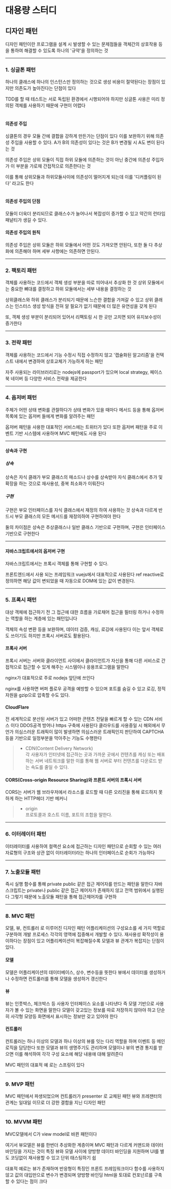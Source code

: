 #  대용량 스터디

## 디자인 패턴
디자인 패턴이란 프로그램을 설계 시 발생할 수 있는 문제점들을 객체간의 상호작용 등을 통하여 해결할 수 있도록 하나의 '규약'을 정의하는 것

---

### 1. 싱글톤 패턴
하나의 클래스에 하나의 인스턴스만 정의하는 것으로 생성 비용이 절약된다는 장점이 있지만 의존도가 높아진다는 단점이 있다

TDD를 할 때 테스트는 서로 독립된 환경에서 시행되어야 하지만 싱글톤 사용은 미리 정의된 객체를 사용하기 때문에 구현이 어렵다
<br><br>
#### 의존성 주입
싱클톤의 경우 모듈 간에 결합을 강하게 만든가는 단점이 있다 
이를 보완하기 위해 의존성 주입을 사용할 수 있다.
A가 B의 의존성이 있다는 것은 B가 변경될 시 A도 변이 된다는 것

의존성 주입은 상위 모듈이 직접 하위 모듈에 의존하는 것이 아닌 중간에 의존성 주입자가 이 부분을 가로채 간접적으로 의존한다는 것

이를 통해 상위모듈과 하위모듈사이에 의존성이 떨어지게 되는데 이를 '디커플링이 된다' 라고도 한다
<br><br>
#### 의존성 주입의 단점
모듈이 더욱더 분리되므로 클래스수가 늘어나서 복잡성이 증가할 수 있고 약간의 런타임 패넡티가 생길 수 있다.

#### 의존성 주입의 원칙
의존성 주입은 상위 모듈은 하위 모듈에서 어떤 것도 가져오면 안된다,
또한 둘 다 추상화에 의존해야 하며 세부 사항에는 의존하면 안된다.

---
### 2. 팩토리 패턴
객체를 사용하는 코드에서 객체 생성 부분을 따로 띄어내서 추상화 한 것
상위 모듈에서는 중요한 뼈대를 결정하고 하위 모듈에서는 세부 내용을 결정하는 것 

상위클래스와 하위 클래스가 분리되기 때문에 느슨한 결합을 가져갈 수 있고 상위 클래스는 인스터스 생성 방식을 전혀 알 필요가 없기 때문에 더 많은 유연성을 갖게 된다

또, 객체 생성 부분이 분리되어 있어서 리팩토링 시 한 곳만 고치면 되어 유지보수성이 증가한다

---
### 3. 전략 패턴
객체를 사용하는 코드에서 기능 수정시 직접 수정하지 않고 '캡슐화된 알고리즘'을 컨텍스트 내에서 변경하여 상호교체가 가능하게 하는 패턴

자주 사용되는 라이브러리로는 nodejs에 passport가 있으며 local strategy, 페이스북 네이버 등 
다양한 서비스 전략을 제공한다

---
### 4. 옵저버 패턴
주체가 어떤 상태 변화를 관찰하다가 상태 변화가 있을 때마다 메서드 등을 통해 옵저버 목록에 있는 옵저버 들에게 변화를 알려주는 패턴

옵저버 패턴을 사용한 대표적인 서비스에는 트위터가 있다
또한 옵저버 패턴을 주로 이벤트 기반 시스템에 사용하며 MVC 패턴에도 사용 된다

---
#### 상속과 구현
##### 상속 
상속은 자식 클래가 부모 클래스의 매소드나 상수를 상속받아 자식 클래스에서 추가 및 확장을 하는 것으로
재사용성, 중복 최소화가 이뤄진다 

##### 구현
구현은 부모 인터페이스를 자식 클래스에서 재정의 하여 사용하는 것 
상속과 다르게 반드시 부모 클래스의 모든 메서드를 재정의하여 구현하여야 한다

둘의 차이점은 상속은 추상클래스나 일반 클래스 기반으로 구현하며,
구현은 인터페이스 기반으로 구현한다

---

#### 자바스크립트에서의 옵저버 구현
자바스크립트에서는 프록시 객체를 통해 구현할 수 있다.

프론트엔드에서 사용 되는 프레임워크 vuejs에서 대표적으로 사용된다
ref reactive로 정의하면 해당 값이 변되었을 때 자동으로 DOM에 있는 값이 변경된다.

---
### 5. 프록시 패턴
대상 객체에 접근하기 전 그 접근에 대한 흐름을 가로채어 접근을 필터링 하거나 수정하는 역할을 하는 계층에 있는 패턴입니다

객체의 속성 변환 등을 보완하며, 데이터 검증, 캐싱, 로깅에 사용된다 
이는 앞서 객체로도 쓰이기도 하지만 프록시 서버로도 활용된다.

#### 프록사 서버
프록시 서버는 서버와 클라이언트 사이에서 클라이언트가 자신을 통해 다른 서비스로 간접적으로 접근할 수 있게 해주는 시스템이나 응용프로그램을 말한다

nginx가 대표적으로 주로 nodejs 앞단에 쓰인다 

nginx를 사용하면 버퍼 플로우 공격을 예방할 수 있으며
포트를 숨길 수 있고 로깅, 정적 자원을 gzip으로 압축할 수도 있다.

#### CloudFlare
전 세계적으로 분산된 서버가 있고 어떠한 콘텐츠 전달을 빠르게 할 수 있는 CDN 서비스 이다
DDOS공격 방어나 https 구축에 사용된다 클라우드를 사용중일 시 해외에서 무언가 의심스러운 트래픽이 많이 발생하면
의심스러운 트래픽인지 판단하여 CAPTCHA 등을 기반으로 일정부분을 막아주는 기능도 수행한다

> - CDN(Content Delivery Network)<br>
각 사용자가 인터넷에 접근하는 곳과 가까운 곳에서 컨텐츠를 캐싱 또는 배포하는 서버 네트워크를 말한 이를 통해 웹 서버로 부터 컨텐츠를 다운로드 받는 속도를 줄일 수 있다.

#### CORS(Cross-origin Resource Sharing)와 프론트 서버의 프록시 서버
CORS는 서버가 웹 브라우저에서 라소스를 로드할 때 다른 오리진을 통해 로드하지 못하게 하는 HTTP헤더 기반 메커니
> - origin<br>
프로토콜과 호스트 이름, 포트의 조합을 말한다. 

---
### 6. 이터레이터 패턴 
이터레이터를 사용하여 컬랙션 요소에 접근하는 디자인 패턴으로 
순회할 수 있는 여러 자료형의 구조와 상관 없이 이터레이터라는 하나의 인터페이스로 순회가 가능하다

---
### 7. 노출모듈 패턴
즉시 실행 함수를 통해 private public 같은 접근 제어자를 만드는 패턴을 말한다
자바스크립트는 private나 public 같은 접근 제어자가 존재하지 않고 전역 범위에서 실행된다
그렇기 때문에 노출모듈 패턴을 통해 접근제어자를 구현하

---
### 8. MVC 패턴
모델, 뷰, 컨트롤러 로 이루어진 디자인 패턴 
어플리케이션의 구성요소를 세 가지 역할로 구분하여 개발 프로세스 각각의 영역에 집중해서 개발할 수 있다.
재사용성 확작성이 용이하다는 장점이 있고 어플리케이션이 복잡해질수록 모델과 뷰 관계가 복잡지는 단점이 있다.

#### 모델
모델은 어플리케이션의 데이터베이스, 상수, 변수등을 뜻한다
뷰에서 데이터를 생성하거나 수정하면 컨트롤러를 통해 모델을 생성하거 갱신한다


#### 뷰 
뷰는 인풋박스, 체크박스 등 사용자 인터페이스 요소를 나타낸다
즉 모델 기반으로 사용자가 볼 수 있는 화면을 말한다
모델이 갖고있는 정보를 따로 저장하지 않아야 하고 단순히 사각형 모양등 화면에서 표시하는 정보만 갖고 있어야 한다

#### 컨트롤러
컨트롤러는 하나 이상의 모델과 하나 이상의 뷰를 잇는 다리 역할을 하며 이벤트 등 메인 로직을 담당한다
또한 모델과 뷰의 생명주기도 관리하며 모델이나 뷰의 변경 통지를 받으면 이를 해석하여 각각 구성 요소에 해당 내용애 대해 알려준다

MVC 패턴의 대표적 예 로는 스프링이 있다

---
### 9. MVP 패턴
MVC 패턴에서 파생되었으며 컨트롤러가 presenter 로 교체된 패턴
뷰와 프레잰터의 관계는 일대일 이므로 더 강한 결합을 지닌 디자인 패턴

---
### 10. MVVM 패턴
MVC모델에서 C가 view model로 바뀐 패턴이다

여기서 뷰모델은 뷰를 한번더 추상화한 계층이며 MVC 패턴과 다르게 커맨드와 데이터 바인딩을 가지는 것이 특징
뷰와 모델 사이에 양방향 데이터 바인딩을 지원하며 UI를 별도 코딩없이 재사용할 수 있고 단위 태스팅하기 쉽

대표적 예로는 뷰가 존재하며 반응형이 특징인 프론트 프레임워크이다
함수를 사용하지 않고 값의 대입만으로 변수가 변경되며 양방향 바인딩 html을 토대로 컨포넌르를 구축할 수 있다는 점이 크다

